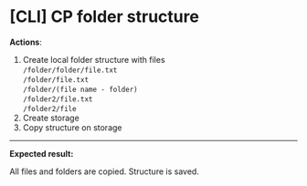 # [CLI] CP folder structure

**Actions**:
1.  Create local folder structure with files  
`/folder/folder/file.txt`  
`/folder/file.txt`  
`/folder/(file name - folder)`  
`/folder2/file.txt`  
`/folder2/file`
2.	Create storage
3.  Copy structure on storage

***
**Expected result:**

All files and folders are copied. Structure is saved.